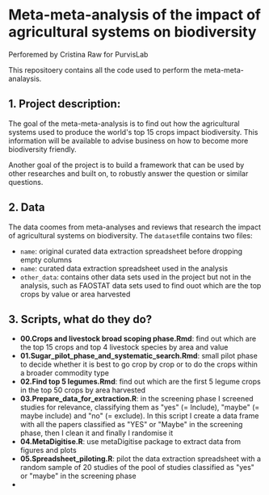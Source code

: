 # Meta-meta-analysis of the impact of agricultural systems on biodiversity
Perforemed by Cristina Raw for PurvisLab

This repositoery contains all the code used to perform the meta-meta-analaysis.

## 1. Project description:

The goal of the meta-meta-analysis is to find out how the agricultural systems used to produce the world's top 15 crops impact biodiversity. 
This information will be available to advise business on how to become more biodiversity friendly.

Another goal of the project is to build a framework that can be used by other researches and built on, to robustly answer the question or similar questions. 

## 2. Data

The data coomes from meta-analyses and reviews that research the impact of agricultural systems on biodiversity. The `dataset`file contains two files:

  - `name`: original curated data extraction spreadsheet before dropping empty columns
  - `name`: curated data extraction spreadsheet used in the analysis
  - `other_data`: contains other data sets used in the project but not in the analysis, such as FAOSTAT data sets used to find ouot which are the top crops
 by value or area harvested

## 3. Scripts, what do they do?

- **00.Crops and livestock broad scoping phase.Rmd**: find out which are the top 15 crops and top 4 livestock species by area and value
- **01.Sugar_pilot_phase_and_systematic_search.Rmd**: small pilot phase to decide  whether it is best to go crop by crop or to do the crops within a broader commodity 
type
- **02.Find top 5 legumes.Rmd**: find out which are the first 5 legume crops in the top 50 crops by area harvested
- **03.Prepare_data_for_extraction.R**: in the screening phase I screened studies for relevance, classifying them as "yes" (= Include), "maybe" (= maybe include)
and "no" (= exclude). In this script I create a data frame with all the papers classified as "YES" or "Maybe" in the screening phase, then I clean it and finally I
randomise it
- **04.MetaDigitise.R**: use metaDigitise package to extract data from figures and plots
- **05.Spreadsheet_piloting.R**: pilot the data extraction spreadsheet with a random sample of 20 studies of the pool of studies classified as "yes" or "maybe"
in the screening phase
- 
